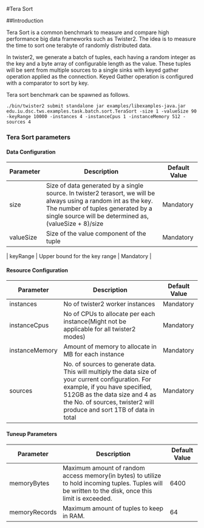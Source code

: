 #Tera Sort

##Introduction

Tera Sort is a common benchmark to measure and compare high performance big data frameworks such as Twister2. The idea is to measure the time to sort one terabyte of randomly distributed data.

In twister2, we generate a batch of tuples, each having a random integer as the key and a byte array of configurable length as the value. These tuples will be sent from multiple sources to a single sinks with keyed gather operation applied as the connection. Keyed Gather operation is configured with a comparator to sort by key. 

Tera sort benchmark can be spawned as follows.

```./bin/twister2 submit standalone jar examples/libexamples-java.jar edu.iu.dsc.tws.examples.task.batch.sort.TeraSort -size 1 -valueSize 90 -keyRange 10000 -instances 4 -instanceCpus 1 -instanceMemory 512 -sources 4```

### Tera Sort parameters

#### Data Configuration

| Parameter  | Description | Default Value |
| ------------- | ------------- | ------------- |
| size  | Size of data generated by a single source. In twister2 terasort, we will be always using a random int as the key. The number of tuples generated by a single source will be determined as, (valueSize + 8)/size  | Mandatory |
| valueSize | Size of the value component of the tuple | Mandatory |

| keyRange | Upper bound for the key range | Mandatory |

#### Resource Configuration

| Parameter  | Description | Default Value |
| ------------- | ------------- | ------------- |
| instances | No of twister2 worker instances | Mandatory |
| instanceCpus | No of CPUs to allocate per each instance(Might not be applicable for all twister2 modes) | Mandatory |
| instanceMemory | Amount of memory to allocate in MB for each instance | Mandatory |
| sources | No. of sources to generate data. This will multiply the data size of your current configuration. For example, if you have specified, 512GB as the data size and 4 as the No. of sources, twister2 will produce and sort 1TB of data in total | Mandatory |

#### Tuneup Parameters

| Parameter  | Description | Default Value |
| ------------- | ------------- | ------------- |
| memoryBytes | Maximum amount of random access memory(in bytes) to utilize to hold incoming tuples. Tuples will be written to the disk, once this limit is exceeded. | 6400 |
| memoryRecords | Maximum amount of tuples to keep in RAM. | 64 |
